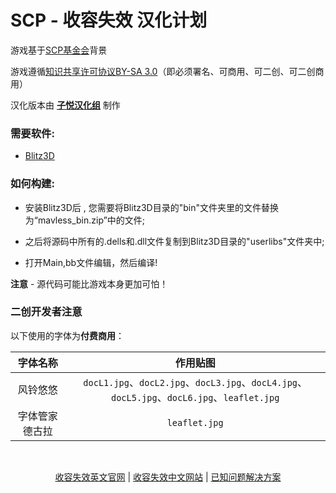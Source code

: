 # SCP - 收容失效 汉化计划

游戏基于[SCP基金会](http://scp-wiki-cn.wikidot.com/)背景

游戏遵循[知识共享许可协议BY-SA 3.0](http://creativecommons.org/licenses/by-sa/3.0/)（即必须署名、可商用、可二创、可二创商用）

汉化版本由 **[子悦汉化组](https://ziyuesinicization.site/)** 制作

### 需要软件:

- [Blitz3D](https://github.com/blitz-reaserch/blitz3d)

### 如何构建:

- 安装Blitz3D后 , 您需要将Blitz3D目录的"bin"文件夹里的文件替换为“mavless_bin.zip”中的文件;

- 之后将源码中所有的.dells和.dll文件复制到Blitz3D目录的"userlibs"文件夹中;

- 打开Main,bb文件编辑，然后编译!

**注意** - 源代码可能比游戏本身更加可怕！

### 二创开发者注意

以下使用的字体为**付费商用**：

|字体名称|作用贴图|
|:--:|:--:|
|风铃悠悠|`docL1.jpg`、`docL2.jpg`、`docL3.jpg`、`docL4.jpg`、`docL5.jpg`、`docL6.jpg`、`leaflet.jpg`|
|字体管家德古拉|`leaflet.jpg`|

<br>

<p align="center"><a href="https://www.scpcbgame.com/">收容失效英文官网</a> | <a href="https://www.scpcbgame.cn/">收容失效中文网站</a> | <a href="https://scpcbgame.cn/help.html">已知问题解决方案</a></p>